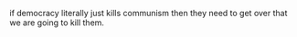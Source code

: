 if democracy literally just kills communism then they need to get over that we are going to kill them.  

